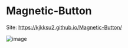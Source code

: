 # Magnetic-Button

Site: https://kjkksu2.github.io/Magnetic-Button/

![image](https://user-images.githubusercontent.com/80094949/135067041-968b2fb6-2069-4319-bee6-a014b61c9660.png)
